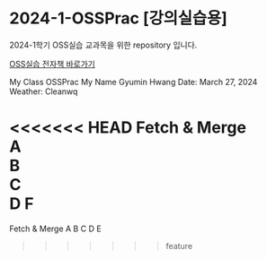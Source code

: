 # 2024-1-OSSPrac [강의실습용]
2024-1학기 OSS실습 교과목을 위한 repository 입니다.

[OSS실습 전자책 바로가기](https://wikidocs.net/book/13835)

My Class OSSPrac
My Name Gyumin Hwang
Date: March 27, 2024
Weather: Cleanwq

<<<<<<< HEAD
Fetch & Merge  
A  
B  
C  
D
F
=======
Fetch & Merge
A
B
C
D
E  
>>>>>>> feature
